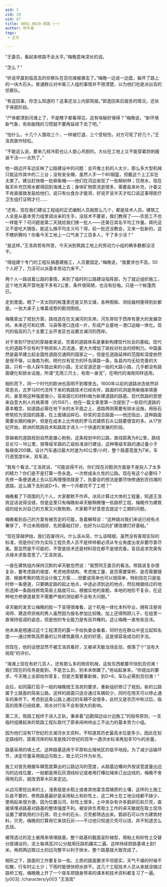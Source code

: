 ```yaml
---
aid: 2
zid: 20
uid: 67
title: 0002.0020-筑路（一）
author: 吹牛者
tags: 
 - 正文

---
```




  “王委员，看起来修路不会太平。”梅晚意味深长的说。

  “怎么？”

  “听说早晨到临高去的侦察队在百仞滩被袭击了。”梅晚一边说一边盘，躲开了路上的一块大石头。普通群众对中美三人组的事情并不很清楚，以为他们也是派出去的侦察队。

  “有这回事，你怎么知道的？这事还没上内部简报。”郭逸回来后报告的情况，还处于保密阶段。

  “尸体都漂到河滩上了，不是瞎子都看得见，这有啥秘好保得？”梅晚说，“新环境新气象，有些脑残的习惯就不要再延续下去了吧。”

  “怕什么，十几个人围攻三个，一样被打退，三个受轻伤，对方可死了好几个。”王洛宾故作轻松。

  “不能这么说，要来几枝冷箭也让人提心吊胆的。大伙在工地上又不能穿着防刺服装干活——太热了。”

  他一路边开车边反映了公路建设中的问题：会开推土机的人太少，那么多大型机械只能运作其中的二三台；没有安全帽，虽然人手一个80钢盔，但戴这个上工实在太累了。建议赶快做一批柳条帽——他们在河边发现了一些柳树林；饮用水，现在每天补充饮用水都得回到海滩上去；身体矿物质流逝很多，需要盐来补充，计委又不肯直接拨发盐给他们，说只有伙食办才能领，好说歹说半天才松口说这事得医疗卫生组打证明才行……

  “还有，现在我们建设工程组的正式编制人员就那么几个，都是技术人员。建筑工人全是从基本劳力组里调派来的生手。没技术不要紧，我们教得了——农民工不也一样能干？可问题是第二天就给我们换一批人——还美日其名平均工作量。拜托这又不是吃大锅饭，能这么搞平均主义吗？得，前一批还没教会，又来一批新的，这不瞎折腾吗？你看今天工地上一口气来了三百多人，干了多少活？”

  “是这样。”王洛宾若有所思，今天派到筑路工地上的劳动力小组的确多数都没活干。

  “得组建个专门的工程队搞基建施工，人员要固定。”梅晚说，“我要求也不高，50个人好了，力活可以派基本劳动力来干。”

  两个人一路说着公路的事情，来到了临时的公路建设指挥部，为了就近组织施工，这个地方离开营地差不多有2公里，条件很简陋，也没有拉电。只是一个帐篷而已。

  走到里面，晒了一天太阳的帐篷里还是又热又燥，各种图板、测绘器材塞得到处都是。一张大桌子上堆着成卷的勘测图纸。

  梅晚拿出了规划方案，路线选在在文澜河的东岸。河东岸较于西岸有更大的发展空间，未来还可和红牌、马袅等港口连成一片，形成产业基地－港口运输一体化。现代的临高的几个主要工业开发区也设置文澜河的西岸。

  对于来到17世纪的穿越者来说，完善的道路体系是重新构建现代社会的基础。现代化的道路不仅有利于物资和人员流通，更大大增加了政权对社会的控制力。中国虽然是最早建立起全国性道路交通网的国家之一，但是在道路延伸的范围和深度依然是很不够。以海南为例，明代仅有官方的环岛驿路一条，各县内均无较完善的大路，只有一些人踩牛踏出来的小路。无论官道还是一般的大路小路，几乎都没有路面硬化和排水设施，所谓“无雨三尺土，有雨一身泥”，在明代的海南同样适用。

  相形而下，同一个时代的欧洲也高明不到哪里去。1600年以前的道路状态依然非常恶劣，古罗马时代流传下来的筑路技术已经失传，路面的坑洞是用柴捆来填塞的，甚至用这种强度很小，容易腐烂的材料做为新建道路的路基。现代筑路的思想来自意大利人托格莱塔（约1587），他在一篇文章里第一次提到了一些现代道路的基本概念，如道路必需在地下水的水平面之上，道路两侧需要有排水设施，用砾石修筑较为坚固的路基，在上面铺设碎石、砂浆的混合路面——他还指出，这种路面需要长期的维护，但是在成本上比传统的罗马式硬质石头公路要便宜的多。从17世纪开始，欧洲的筑路技术和路政才进入一个快速的发展的阶段。

  穿越者的道路规划自然是雄心勃勃，这条规划中的公路，直线距离为8公里，路线总长12－16公里，按等级军路的乙级标准进行建设，这种等级军路的通过量小于每昼夜200辆，设计汽车通过最大时速为40公里/小时，整个路基宽度为7米，车行道宽度6米，双车道。

  “我有个看法，”王洛宾说，“可能说得不对。你们现在对勘测方面是不是投入了太多的精力？你们是不是打算一劳永逸，一次修成永久性的公路。现在有这个必要吗？先修一条便道通上去以后再慢慢改就是了。执委会的想法是要尽快修通到百仞滩的道路，这么搞下去别说D+5，修一个月都完不了工吧？”

  梅晚看了下周围的几个人，大家都默不作声。冰风计算过大体的工程量，知道王洛宾这话说得没错，但是这里只有梅晚和卓天敏稍微懂一些路桥工程，梅晚作为建筑组的组长对自己的方案又兴致勃勃，大家都不好意思去提这个工期的问题。

  梅晚看到自己的方案有被否定的可能，急着解释说：“这种路对我们来说已经有点奢侈了，不过未雨绸缪，先把基础打好，也好为以后的扩建改建打好基础。”

  “现在穿越伊始，我们百废待兴。什么该从简，什么该精细，虽然没有客观实际的标准，但是你们作为实际工程负责人员不是样样都必须从专业角度出发非要尽善尽美。那显然是不可能的，不管是技术还是材料现在都不是很完备。盲目追求完美有点缘木求鱼意思了。”王洛宾说。

  一直在建筑组内保持沉默的卓天敏忽然说：“我赞同王委员的看法。修路说复杂很复杂，要考虑路的坡度、考虑地质结构、考虑施工量、是否需要架桥、是否需要隧道、根据考察的情况设计施工方案……但要说简单也可以很简单，特别现在只是临时修一条便道，只要确定路的起止地点，中途必须到达的地点，然后根据经过的地形选择一条路线修筑简易土路就可以。根据实地的查勘，本地的地形不复杂，在这种地方修便道甚至不需要严格的测绘都不会有大问题。”

  卓天敏的发言让梅晚的脸一下变得很难看，这个机电一体化本科毕业，拥有注册咨询师、建造师资格的男人虽然因为报名参加比较晚，加上还得照顾儿子，在组里一直保持低调的姿态，但是他的专业能力是有目共睹的。这让梅晚一直有些忌讳。

  他本来是想通过这个工程漂亮的露一手给执委会看看，同时也在群众中竖立起知名度——通过修筑高质量的公共建筑赢得人民的好感，这是很容易成功的手法。

  但现在，他的设想显然不被王洛宾看好，又被卓天敏当场反驳，倒落了个“没有大局观”的评价。

  “海滩上现在有好几百人，还有那么多的物资机械，这些东西都要尽快到百仞滩！我们现在的任务是能到，不是怎么到，别本末倒置了。”他站起身来，“你提出的要求，今天晚上全部给你答复，但是方案要重新做，到D+6，车队必需到百仞滩！”

  会后，如同霜打茄子一般的梅晚按王洛宾的要求，重新组织修订了规划。新的公路属于土路面的简易公路。这样的路面只适合通过车辆较少，同时在雨天可以停止通车的条件下。考虑到这条公路上通过的车辆不会很多，此时又是农历中秋过后，临高的雨季已经结束，雨水对行车不会有很大的影响。

  第二天，筑路工程终于进入正轨，秉承着“边勘探边设计边施工”的指导原则，一支临时组建起来的筑路工程队取代了原来闹哄哄出工不出力的基本劳力小组。

  因为他们没有17世纪的文澜河水文资料，不知道其历史最高水位是多少。因此在划定路线时，距离河岸的标准是按20世纪的百年一遇洪水标准再加多10％的余量。

  路基采用的填土式，这种路基适用于平原和丘陵地区的低平地段。为了减少运输环节，决定尽量采用路边沟取土，取土坑只作为补充。

  施工对首先根据车辆宽度算出的公路边沟的宽度，从路基边椿向外按该宽度量出边沟的边线位置，一般都是用石灰洒线标记或者用打椿拉绳来订出边线的，梅晚不舍得用石灰，就改洒草木灰来定边。

  从边沟里挖出来的土，浅表层是水稻土或者其他富含腐殖质的土壤，这样的土施工队是不要的，修筑路基最好是采用粘土和砂性土，这二种土在工地沿线都不缺少，使用起来很方便。因为位置沿河，砂性土很多，土中夹杂有许多鹅卵石和贝壳，直接填埋进路基对路基的整体强度不利。被安排负责取土工作的卓天敏就在取土现场设置了建筑用的沙石筛，将土中的石头、贝壳都筛选出来。鹅卵石可以作为建筑材料，贝壳，梅晚则打算用它来烧石灰——不过他只知道贝壳可以烧，并不知道怎么去烧。

  被筛选过的泥土被用来填埋路基。整个路基的截面呈阶梯型，用粘土和砂性土交替分层铺设的，泥土每填高20公分就用压路机碾实二遍。这样持续把路基填土到1米。再把两边取过土的边沟整平以利于排水，整个路基就大致完成了。

  相形之下，路面的工作要复杂一些。土质的路面要求平坦密实，天气干燥的时候不松散，行车时尘土少；下雨时能很快把水排干。这几个工程技术人员从来就没搞过路桥工程，梅晚晚上开了一个夜车把随身带来的课本和技术资料都复习了一遍。
[y003]: /characters/y003 "王洛宾"


